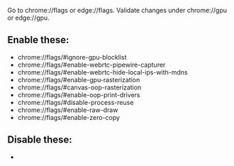 Go to chrome://flags or edge://flags. Validate changes under chrome://gpu or
edge://gpu.

## Enable these:

- chrome://flags/#ignore-gpu-blocklist
- chrome://flags/#enable-webrtc-pipewire-capturer
- chrome://flags/#enable-webrtc-hide-local-ips-with-mdns
- chrome://flags/#enable-gpu-rasterization
- chrome://flags/#canvas-oop-rasterization
- chrome://flags/#enable-oop-print-drivers
- chrome://flags/#disable-process-reuse
- chrome://flags/#enable-raw-draw
- chrome://flags/#enable-zero-copy

## Disable these:

-
